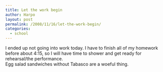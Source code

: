 ```yaml
---
title: Let the work begin
author: Harpo
layout: post
permalink: /2008/11/16/let-the-work-begin/
categories:
  - school
---
```

I ended up not going into work today. I have to finish all of my homework before about 4:15, so I will have time to shower and get ready for rehearsal/the performance.  
Egg salad sandwiches without Tabasco are a woeful thing.